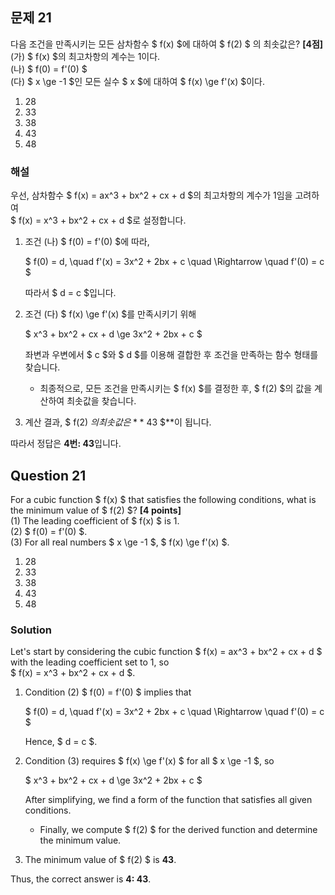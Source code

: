 ## 문제 21
다음 조건을 만족시키는 모든 삼차함수 $ f(x) $에 대하여 $ f(2) $ 의 최솟값은? **[4점]**  
(가) $ f(x) $의 최고차항의 계수는 1이다.  
(나) $ f(0) = f'(0) $  
(다) $ x \ge -1 $인 모든 실수 $ x $에 대하여 $ f(x) \ge f'(x) $이다.

1. 28  
2. 33  
3. 38  
4. 43  
5. 48  

### 해설  
우선, 삼차함수 $ f(x) = ax^3 + bx^2 + cx + d $의 최고차항의 계수가 1임을 고려하여  
$ f(x) = x^3 + bx^2 + cx + d $로 설정합니다.

1. 조건 (나) $ f(0) = f'(0) $에 따라, 

   $
   f(0) = d, \quad f'(x) = 3x^2 + 2bx + c \quad \Rightarrow \quad f'(0) = c
   $

   따라서 $ d = c $입니다.

2. 조건 (다) $ f(x) \ge f'(x) $를 만족시키기 위해

   $
   x^3 + bx^2 + cx + d \ge 3x^2 + 2bx + c
   $

   좌변과 우변에서 $ c $와 $ d $를 이용해 결합한 후 조건을 만족하는 함수 형태를 찾습니다.

   - 최종적으로, 모든 조건을 만족시키는 $ f(x) $를 결정한 후, $ f(2) $의 값을 계산하여 최솟값을 찾습니다.

3. 계산 결과, $ f(2) $의 최솟값은 **$ 43 $**이 됩니다.

따라서 정답은 **4번: 43**입니다.

## Question 21
For a cubic function $ f(x) $ that satisfies the following conditions, what is the minimum value of $ f(2) $? **[4 points]**  
(1) The leading coefficient of $ f(x) $ is 1.  
(2) $ f(0) = f'(0) $.  
(3) For all real numbers $ x \ge -1 $, $ f(x) \ge f'(x) $.

1. 28  
2. 33  
3. 38  
4. 43  
5. 48  

### Solution  
Let's start by considering the cubic function $ f(x) = ax^3 + bx^2 + cx + d $ with the leading coefficient set to 1, so  
$ f(x) = x^3 + bx^2 + cx + d $.

1. Condition (2) $ f(0) = f'(0) $ implies that

   $
   f(0) = d, \quad f'(x) = 3x^2 + 2bx + c \quad \Rightarrow \quad f'(0) = c
   $

   Hence, $ d = c $.

2. Condition (3) requires $ f(x) \ge f'(x) $ for all $ x \ge -1 $, so  

   $
   x^3 + bx^2 + cx + d \ge 3x^2 + 2bx + c
   $
   
   After simplifying, we find a form of the function that satisfies all given conditions.

   - Finally, we compute $ f(2) $ for the derived function and determine the minimum value.

3. The minimum value of $ f(2) $ is **43**.

Thus, the correct answer is **4: 43**.
